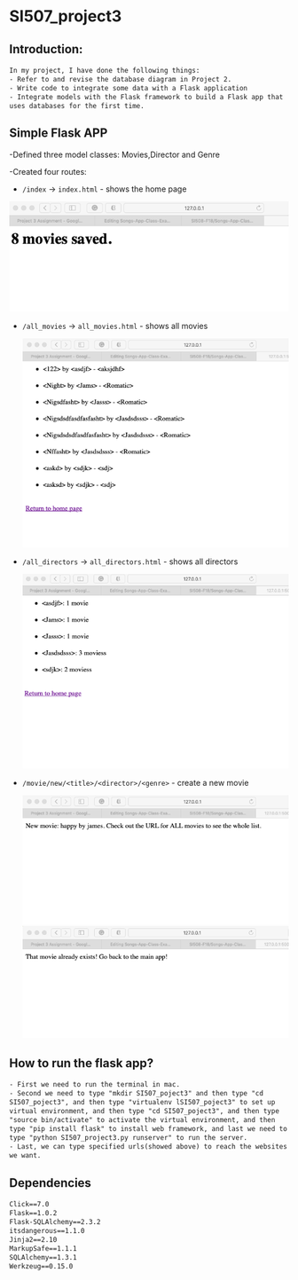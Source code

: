# SI507_project3
## Introduction: 
    In my project, I have done the following things:
    - Refer to and revise the database diagram in Project 2.
    - Write code to integrate some data with a Flask application
    - Integrate models with the Flask framework to build a Flask app that uses databases for the first time.
   
   
## Simple Flask APP
   
   -Defined three model classes: Movies,Director and Genre
   
   -Created four routes:
   
   * `/index` -> `index.html` - shows the home page
    
   ![Image text](https://github.com/Lhuangyi/SI507_project3/blob/master/Project_3/images/homepage.png)  
      
      
   * `/all_movies` -> `all_movies.html`  - shows all movies
    
        ![Image text](https://github.com/Lhuangyi/SI507_project3/blob/master/Project_3/images/all_movies.png)  
         
         
   * `/all_directors` -> `all_directors.html`  - shows all directors
    
        ![Image text](https://github.com/Lhuangyi/SI507_project3/blob/master/Project_3/images/all_directors.png)  
         
         
   * `/movie/new/<title>/<director>/<genre>` - create a new movie
    
        ![Image text](https://github.com/Lhuangyi/SI507_project3/blob/master/Project_3/images/save.png)
        ![Image text](https://github.com/Lhuangyi/SI507_project3/blob/master/Project_3/images/saved.png)
     

    
    
## How to run the flask app?
    - First we need to run the terminal in mac.
    - Second we need to type "mkdir SI507_poject3" and then type "cd SI507_poject3", and then type "virtualenv lSI507_poject3" to set up virtual environment, and then type "cd SI507_poject3", and then type "source bin/activate" to activate the virtual environment, and then type "pip install flask" to install web framework, and last we need to type "python SI507_project3.py runserver" to run the server.
    - Last, we can type specified urls(showed above) to reach the websites we want.
  
  
## Dependencies
    Click==7.0
    Flask==1.0.2
    Flask-SQLAlchemy==2.3.2
    itsdangerous==1.1.0
    Jinja2==2.10
    MarkupSafe==1.1.1
    SQLAlchemy==1.3.1
    Werkzeug==0.15.0

